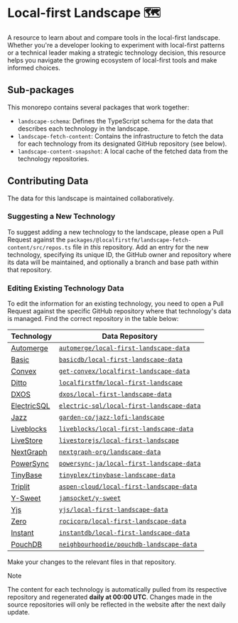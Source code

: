 # Local-first Landscape 🗺️

A resource to learn about and compare tools in the local-first landscape. Whether you're a developer looking to experiment with local-first patterns or a technical leader making a strategic technology decision, this resource helps you navigate the growing ecosystem of local-first tools and make informed choices.

## Sub-packages

This monorepo contains several packages that work together:

-   `landscape-schema`: Defines the TypeScript schema for the data that describes each technology in the landscape.
-   `landscape-fetch-content`: Contains the infrastructure to fetch the data for each technology from its designated GitHub repository (see below).
-   `landscape-content-snapshot`: A local cache of the fetched data from the technology repositories.

## Contributing Data

The data for this landscape is maintained collaboratively.

### Suggesting a New Technology

To suggest adding a new technology to the landscape, please open a Pull Request against the `packages/@localfirstfm/landscape-fetch-content/src/repos.ts` file in *this* repository. Add an entry for the new technology, specifying its unique ID, the GitHub owner and repository where its data will be maintained, and optionally a branch and base path within that repository.

### Editing Existing Technology Data

To edit the information for an existing technology, you need to open a Pull Request against the specific GitHub repository where that technology's data is managed. Find the correct repository in the table below:

| Technology                                                                              | Data Repository                                                                 |
| --------------------------------------------------------------------------------------- | ------------------------------------------------------------------------------- |
| [Automerge](placeholder-homepage-automerge)                                             | [`automerge/local-first-landscape-data`](https://github.com/automerge/local-first-landscape-data)         |
| [Basic](placeholder-homepage-basic)                                                     | [`basicdb/local-first-landscape-data`](https://github.com/basicdb/local-first-landscape-data)           |
| [Convex](placeholder-homepage-convex)                                                   | [`get-convex/localfirst-landscape-data`](https://github.com/get-convex/localfirst-landscape-data)     |
| [Ditto](placeholder-homepage-ditto)                                                     | [`localfirstfm/local-first-landscape`](https://github.com/localfirstfm/local-first-landscape)         |
| [DXOS](placeholder-homepage-dxos)                                                       | [`dxos/local-first-landscape-data`](https://github.com/dxos/local-first-landscape-data)               |
| [ElectricSQL](placeholder-homepage-electricsql)                                         | [`electric-sql/local-first-landscape-data`](https://github.com/electric-sql/local-first-landscape-data) |
| [Jazz](placeholder-homepage-jazz)                                                       | [`garden-co/jazz-lofi-landscape`](https://github.com/garden-co/jazz-lofi-landscape)               |
| [Liveblocks](placeholder-homepage-liveblocks)                                           | [`liveblocks/local-first-landscape-data`](https://github.com/liveblocks/local-first-landscape-data)     |
| [LiveStore](placeholder-homepage-livestore)                                             | [`livestorejs/local-first-landscape`](https://github.com/livestorejs/local-first-landscape)           |
| [NextGraph](https://nextgraph.org)                                                      | [`nextgraph-org/landscape-data`](https://github.com/nextgraph-org/landscape-data)           |
| [PowerSync](placeholder-homepage-powersync)                                             | [`powersync-ja/local-first-landscape-data`](https://github.com/powersync-ja/local-first-landscape-data) |
| [TinyBase](placeholder-homepage-tinybase)                                               | [`tinyplex/tinybase-landscape-data`](https://github.com/tinyplex/tinybase-landscape-data)           |
| [Triplit](placeholder-homepage-triplit)                                                 | [`aspen-cloud/local-first-landscape-data`](https://github.com/aspen-cloud/local-first-landscape-data) |
| [Y-Sweet](placeholder-homepage-y-sweet)                                                 | [`jamsocket/y-sweet`](https://github.com/jamsocket/y-sweet)                                           |
| [Yjs](placeholder-homepage-yjs)                                                         | [`yjs/local-first-landscape-data`](https://github.com/yjs/local-first-landscape-data)                     |
| [Zero](placeholder-homepage-zero)                                                       | [`rocicorp/local-first-landscape-data`](https://github.com/rocicorp/local-first-landscape-data)         |
| [Instant](https://instantdb.com)                                                        | [`instantdb/local-first-landscape-data`](https://github.com/instantdb/local-first-landscape-data)         |
| [PouchDB](https://pouchdb.com/)                                                        | [`neighbourhoodie/pouchdb-landscape-data`](https://github.com/neighbourhoodie/pouchdb-landscape-data)         |

Make your changes to the relevant files in that repository.

> [!NOTE]
> The content for each technology is automatically pulled from its respective repository and regenerated **daily at 00:00 UTC**. Changes made in the source repositories will only be reflected in the website after the next daily update.

